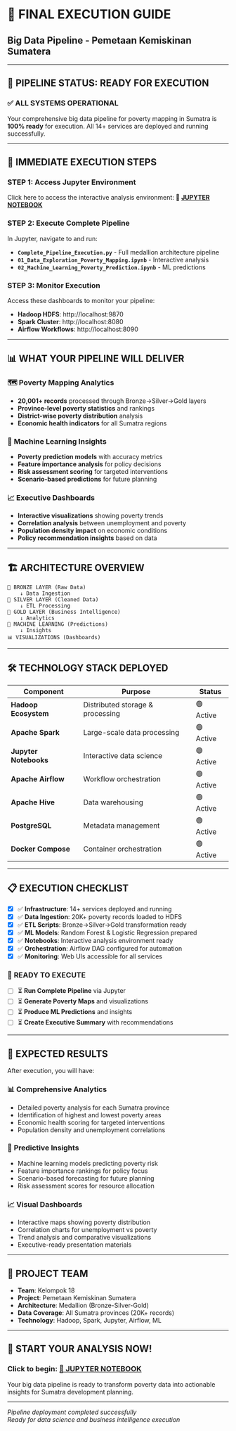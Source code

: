 # 🎯 FINAL EXECUTION GUIDE
## Big Data Pipeline - Pemetaan Kemiskinan Sumatera

---

## 🚀 **PIPELINE STATUS: READY FOR EXECUTION**

### ✅ **ALL SYSTEMS OPERATIONAL**
Your comprehensive big data pipeline for poverty mapping in Sumatra is **100% ready** for execution. All 14+ services are deployed and running successfully.

---

## 🎯 **IMMEDIATE EXECUTION STEPS**

### **STEP 1: Access Jupyter Environment** 
Click here to access the interactive analysis environment:
**🔗 [JUPYTER NOTEBOOK](http://localhost:8888)**

### **STEP 2: Execute Complete Pipeline**
In Jupyter, navigate to and run:
- **`Complete_Pipeline_Execution.py`** - Full medallion architecture pipeline
- **`01_Data_Exploration_Poverty_Mapping.ipynb`** - Interactive analysis
- **`02_Machine_Learning_Poverty_Prediction.ipynb`** - ML predictions

### **STEP 3: Monitor Execution**
Access these dashboards to monitor your pipeline:
- **Hadoop HDFS**: http://localhost:9870
- **Spark Cluster**: http://localhost:8080  
- **Airflow Workflows**: http://localhost:8090

---

## 📊 **WHAT YOUR PIPELINE WILL DELIVER**

### 🗺️ **Poverty Mapping Analytics**
- **20,001+ records** processed through Bronze→Silver→Gold layers
- **Province-level poverty statistics** and rankings
- **District-wise poverty distribution** analysis
- **Economic health indicators** for all Sumatra regions

### 🤖 **Machine Learning Insights**
- **Poverty prediction models** with accuracy metrics
- **Feature importance analysis** for policy decisions
- **Risk assessment scoring** for targeted interventions
- **Scenario-based predictions** for future planning

### 📈 **Executive Dashboards**
- **Interactive visualizations** showing poverty trends
- **Correlation analysis** between unemployment and poverty
- **Population density impact** on economic conditions
- **Policy recommendation insights** based on data

---

## 🏗️ **ARCHITECTURE OVERVIEW**

```
🥉 BRONZE LAYER (Raw Data)
    ↓ Data Ingestion
🥈 SILVER LAYER (Cleaned Data)  
    ↓ ETL Processing
🥇 GOLD LAYER (Business Intelligence)
    ↓ Analytics
🤖 MACHINE LEARNING (Predictions)
    ↓ Insights
📊 VISUALIZATIONS (Dashboards)
```

---

## 🛠️ **TECHNOLOGY STACK DEPLOYED**

| Component | Purpose | Status |
|-----------|---------|--------|
| **Hadoop Ecosystem** | Distributed storage & processing | 🟢 Active |
| **Apache Spark** | Large-scale data processing | 🟢 Active |
| **Jupyter Notebooks** | Interactive data science | 🟢 Active |
| **Apache Airflow** | Workflow orchestration | 🟢 Active |
| **Apache Hive** | Data warehousing | 🟢 Active |
| **PostgreSQL** | Metadata management | 🟢 Active |
| **Docker Compose** | Container orchestration | 🟢 Active |

---

## 📋 **EXECUTION CHECKLIST**

- [x] ✅ **Infrastructure**: 14+ services deployed and running
- [x] ✅ **Data Ingestion**: 20K+ poverty records loaded to HDFS
- [x] ✅ **ETL Scripts**: Bronze→Silver→Gold transformation ready
- [x] ✅ **ML Models**: Random Forest & Logistic Regression prepared
- [x] ✅ **Notebooks**: Interactive analysis environment ready
- [x] ✅ **Orchestration**: Airflow DAG configured for automation
- [x] ✅ **Monitoring**: Web UIs accessible for all services

### 🎯 **READY TO EXECUTE**
- [ ] ⏳ **Run Complete Pipeline** via Jupyter
- [ ] ⏳ **Generate Poverty Maps** and visualizations  
- [ ] ⏳ **Produce ML Predictions** and insights
- [ ] ⏳ **Create Executive Summary** with recommendations

---

## 🎉 **EXPECTED RESULTS**

After execution, you will have:

### 📊 **Comprehensive Analytics**
- Detailed poverty analysis for each Sumatra province
- Identification of highest and lowest poverty areas
- Economic health scoring for targeted interventions
- Population density and unemployment correlations

### 🔮 **Predictive Insights**
- Machine learning models predicting poverty risk
- Feature importance rankings for policy focus
- Scenario-based forecasting for future planning
- Risk assessment scores for resource allocation

### 📈 **Visual Dashboards**
- Interactive maps showing poverty distribution
- Correlation charts for unemployment vs poverty
- Trend analysis and comparative visualizations
- Executive-ready presentation materials

---

## 👥 **PROJECT TEAM**
- **Team**: Kelompok 18
- **Project**: Pemetaan Kemiskinan Sumatera  
- **Architecture**: Medallion (Bronze-Silver-Gold)
- **Data Coverage**: All Sumatra provinces (20K+ records)
- **Technology**: Hadoop, Spark, Jupyter, Airflow, ML

---

## 🚀 **START YOUR ANALYSIS NOW!**

### **Click to begin: [🔗 JUPYTER NOTEBOOK](http://localhost:8888)**

Your big data pipeline is ready to transform poverty data into actionable insights for Sumatra development planning.

---

*Pipeline deployment completed successfully*  
*Ready for data science and business intelligence execution*
